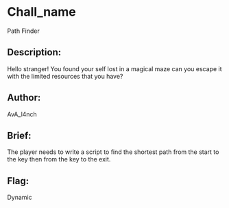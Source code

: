 # Chall_name 
Path Finder

## Description: 
Hello stranger!
You found your self lost in a magical maze can you escape it with the limited resources that you have?

## Author: 
AvA_l4nch

## Brief: 
The player needs to write a script to find the shortest path from the start to the key then from the key to the exit.


## Flag: 
Dynamic  
